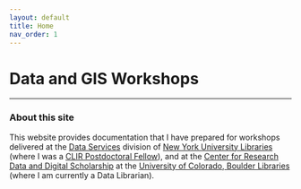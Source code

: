 ```yaml
---
layout: default
title: Home
nav_order: 1
---
```

# Data and GIS Workshops

____

### About this site

This website provides documentation that I have prepared for workshops delivered at the [Data Services](https://guides.nyu.edu/dataservices) division of [New York University Libraries](https://library.nyu.edu/) (where I was a [CLIR Postdoctoral Fellow](https://www.clir.org/fellowships/postdoc/)), and at the [Center for Research Data and Digital Scholarship](https://www.colorado.edu/crdds/) at the [University of Colorado, Boulder Libraries](https://www.colorado.edu/libraries/) (where I am currently a Data Librarian). 
